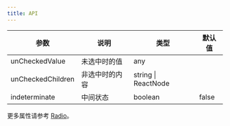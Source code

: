 ```yaml
---
title: API
---
```


| 参数              | 说明           | 类型              | 默认值 |
| ----------------- | -------------- | ----------------- | ------ |
| unCheckedValue    | 未选中时的值   | any               |        |
| unCheckedChildren | 非选中时的内容 | string \| ReactNode |        |
| indeterminate     | 中间状态       | boolean           | false  |

更多属性请参考 [Radio](/zh/procmp/data-entry/radio/)。
